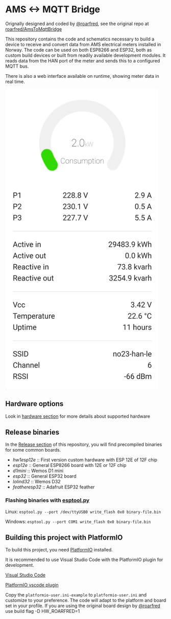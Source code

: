 # AMS <-> MQTT Bridge
Orignally designed and coded by [@roarfred](https://github.com/roarfred), see the original repo at [roarfred/AmsToMqttBridge](https://github.com/roarfred/AmsToMqttBridge)

This repository contains the code and schematics necessary to build a device to receive and convert data from AMS electrical meters installed in Norway. The code can be used on both ESP8266 and ESP32, both as custom build devices or built from readily available development modules. It reads data from the HAN port of the meter and sends this to a configured MQTT bus.

There is also a web interface available on runtime, showing meter data in real time.

<img src="webui.jpg" width="480">

## Hardware options
Look in [hardware section](/hardware) for more details about supported hardware

## Release binaries

In the [Release section](https://github.com/gskjold/AmsToMqttBridge/releases) of this repository, you will find precompiled binaries for some common boards.

- _hw1esp12e_ :: First version custom hardware with ESP 12E of 12F chip
- _esp12e_ :: General ESP8266 board with 12E or 12F chip
- _d1mini_ :: Wemos D1 mini
- _esp32_ :: General ESP32 board
- _lolind32_ :: Wemos D32
- _featheresp32_ :: Adafruit ESP32 feather

### Flashing binaries with [esptool.py](https://github.com/espressif/esptool)

Linux:
```esptool.py --port /dev/ttyUSB0 write_flash 0x0 binary-file.bin```

Windows:
```esptool.py --port COM1 write_flash 0x0 binary-file.bin```


## Building this project with PlatformIO
To build this project, you need [PlatformIO](https://platformio.org/) installed.

It is recommended to use Visual Studio Code with the PlatformIO plugin for development.

[Visual Studio Code](https://code.visualstudio.com/download)

[PlatformIO vscode plugin](https://platformio.org/install/ide?install=vscode)

Copy the ```platformio-user.ini-example``` to ```platformio-user.ini``` and customize to your preference. The code will adapt to the platform and board set in your profile. If you are using the original board design by [@roarfred](https://github.com/roarfred) use build flag -D HW_ROARFRED=1